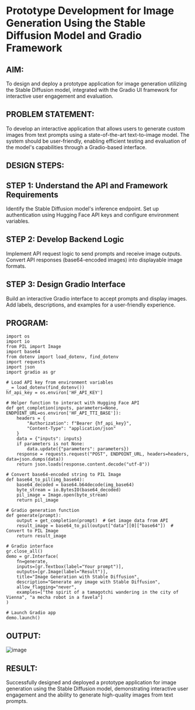 # Prototype Development for Image Generation Using the Stable Diffusion Model and Gradio Framework
## AIM:
To design and deploy a prototype application for image generation utilizing the Stable Diffusion model, integrated with the Gradio UI framework for interactive user engagement and evaluation.

## PROBLEM STATEMENT:
To develop an interactive application that allows users to generate custom images from text prompts using a state-of-the-art text-to-image model. The system should be user-friendly, enabling efficient testing and evaluation of the model's capabilities through a Gradio-based interface.

## DESIGN STEPS:
## STEP 1: Understand the API and Framework Requirements
Identify the Stable Diffusion model's inference endpoint.
Set up authentication using Hugging Face API keys and configure environment variables.
## STEP 2: Develop Backend Logic
Implement API request logic to send prompts and receive image outputs.
Convert API responses (base64-encoded images) into displayable image formats.
## STEP 3: Design Gradio Interface
Build an interactive Gradio interface to accept prompts and display images.
Add labels, descriptions, and examples for a user-friendly experience.
## PROGRAM:
```
import os
import io
from PIL import Image
import base64
from dotenv import load_dotenv, find_dotenv
import requests
import json
import gradio as gr

# Load API key from environment variables
_ = load_dotenv(find_dotenv())
hf_api_key = os.environ['HF_API_KEY']

# Helper function to interact with Hugging Face API
def get_completion(inputs, parameters=None, ENDPOINT_URL=os.environ['HF_API_TTI_BASE']):
    headers = {
        "Authorization": f"Bearer {hf_api_key}",
        "Content-Type": "application/json"
    }
    data = {"inputs": inputs}
    if parameters is not None:
        data.update({"parameters": parameters})
    response = requests.request("POST", ENDPOINT_URL, headers=headers, data=json.dumps(data))
    return json.loads(response.content.decode("utf-8"))

# Convert base64-encoded string to PIL Image
def base64_to_pil(img_base64):
    base64_decoded = base64.b64decode(img_base64)
    byte_stream = io.BytesIO(base64_decoded)
    pil_image = Image.open(byte_stream)
    return pil_image

# Gradio generation function
def generate(prompt):
    output = get_completion(prompt)  # Get image data from API
    result_image = base64_to_pil(output["data"][0]["base64"])  # Convert to PIL Image
    return result_image

# Gradio interface
gr.close_all()
demo = gr.Interface(
    fn=generate,
    inputs=[gr.Textbox(label="Your prompt")],
    outputs=[gr.Image(label="Result")],
    title="Image Generation with Stable Diffusion",
    description="Generate any image with Stable Diffusion",
    allow_flagging="never",
    examples=["the spirit of a tamagotchi wandering in the city of Vienna", "a mecha robot in a favela"]
)

# Launch Gradio app
demo.launch()
```
## OUTPUT:
![image](https://github.com/user-attachments/assets/03cfc062-c075-428c-9637-944e5c730f87)


## RESULT:
Successfully designed and deployed a prototype application for image generation using the Stable Diffusion model, demonstrating interactive user engagement and the ability to generate high-quality images from text prompts.
